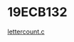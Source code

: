 # 19ECB132
[lettercount.c](https://github.com/GANJIRAVITEJANAIDUU/19ECB132-1/blob/main/01_letter_count.c)
